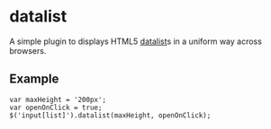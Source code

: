 # datalist

A simple plugin to displays HTML5 [datalist](http://www.w3.org/html/wg/drafts/html/master/forms.html#the-datalist-element)s in a uniform way across browsers.

## Example

    var maxHeight = '200px';
    var openOnClick = true;
    $('input[list]').datalist(maxHeight, openOnClick);
